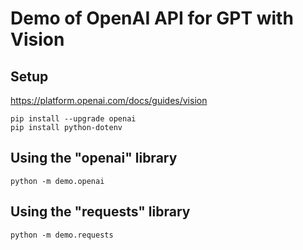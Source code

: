 # Demo of OpenAI API for GPT with Vision

## Setup
https://platform.openai.com/docs/guides/vision
```
pip install --upgrade openai
pip install python-dotenv
```

## Using the "openai" library
```
python -m demo.openai
```

## Using the "requests" library
```
python -m demo.requests
```

